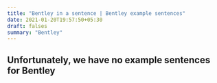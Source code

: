 ```yaml
---
title: "Bentley in a sentence | Bentley example sentences"
date: 2021-01-20T19:57:50+05:30
draft: falses
summary: "Bentley"
---
```

## Unfortunately, we have no example sentences for Bentley                 

